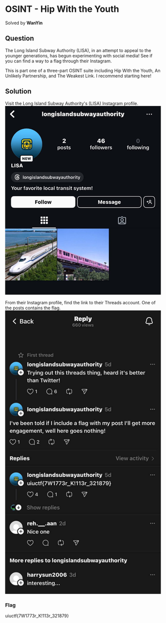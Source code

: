 # OSINT - Hip With the Youth
Solved by **WanYin**

## Question
The Long Island Subway Authority (LISA), in an attempt to appeal to the younger generations, has begun experimenting with social media! See if you can find a way to a flag through their Instagram.

This is part one of a three-part OSINT suite including Hip With the Youth, An Unlikely Partnership, and The Weakest Link. I recommend starting here!

## Solution

Visit the Long Island Subway Authority's (LISA) Instagram profile.
![Ins](ins.jpeg)

From their Instagram profile, find the link to their Threads account. One of the posts contains the flag.
![Threads](threads.jpeg)

### Flag
uiuctf{7W1773r_K!113r_321879}



